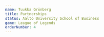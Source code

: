 ```yaml
---
name: Tuukka Grönberg
title: Partnerships
status: Aalto University School of Business
game: League of Legends
orderNumber: 4
---
```

